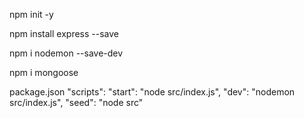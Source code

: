 


npm init -y

npm install express --save

npm i nodemon --save-dev

npm i mongoose

package.json
"scripts":
    "start": "node src/index.js",
    "dev": "nodemon src/index.js",
    "seed": "node src"

